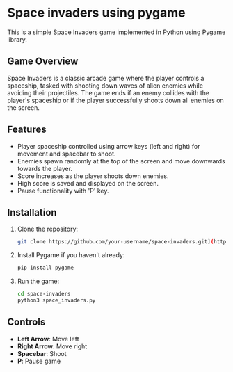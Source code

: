 # Space invaders using pygame

This is a simple Space Invaders game implemented in Python using Pygame library.

## Game Overview

Space Invaders is a classic arcade game where the player controls a spaceship, tasked with shooting down waves of alien enemies while avoiding their projectiles. The game ends if an enemy collides with the player's spaceship or if the player successfully shoots down all enemies on the screen.

## Features

- Player spaceship controlled using arrow keys (left and right) for movement and spacebar to shoot.
- Enemies spawn randomly at the top of the screen and move downwards towards the player.
- Score increases as the player shoots down enemies.
- High score is saved and displayed on the screen.
- Pause functionality with 'P' key.

## Installation

1. Clone the repository:

   ```bash
   git clone https://github.com/your-username/space-invaders.git](https://github.com/radhikaganesh29/Space_invaders_pygame.git
   ```

2. Install Pygame if you haven't already:

   ```bash
   pip install pygame
   ```

3. Run the game:

   ```bash
   cd space-invaders
   python3 space_invaders.py
   ```

## Controls

- **Left Arrow**: Move left
- **Right Arrow**: Move right
- **Spacebar**: Shoot
- **P**: Pause game
